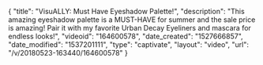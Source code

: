 {
    "title": "VisuALLY: Must Have Eyeshadow Palette!",
    "description": "This amazing eyeshadow palette is a MUST-HAVE for summer and the sale price is amazing! Pair it with my favorite Urban Decay Eyeliners and mascara for endless looks!",
    "videoid": "164600578",
    "date_created": "1527666857",
    "date_modified": "1537201111",
    "type": "captivate",
    "layout": "video",
    "url": "\/v\/20180523-163440\/164600578"
}